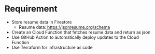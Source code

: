 # Requirement
- Store resume data in Firestore
    - Resume data: https://jsonresume.org/schema
- Create an Cloud Function that fetches resume data and return as json
- Use GitHub Action to automatically deploy updates to the Cloud Function
- Use Terraform for infrastructure as code